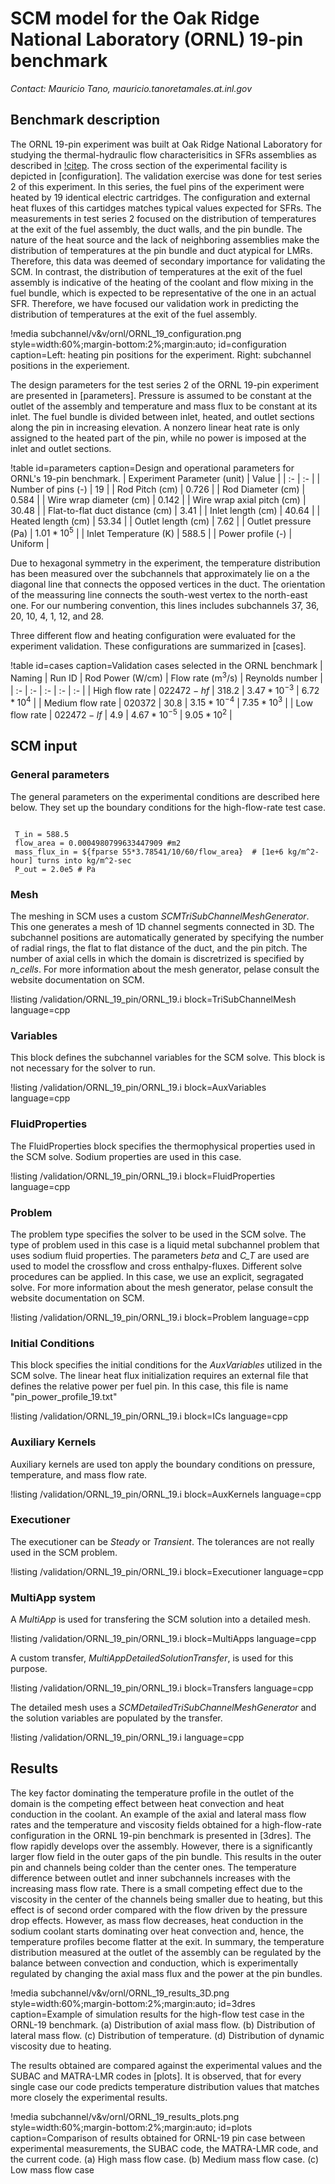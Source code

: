 # SCM model for the Oak Ridge National Laboratory (ORNL) 19-pin benchmark

*Contact: Mauricio Tano, mauricio.tanoretamales.at.inl.gov*

## Benchmark description

The ORNL 19-pin experiment was built at Oak Ridge National Laboratory for studying the thermal-hydraulic flow characterisitics in SFRs assemblies as described in [!citep](fontana74).
The cross section of the experimental facility is depicted in [configuration].
The validation exercise was done for test series 2 of this experiment.
In this series, the fuel pins of the experiment were heated by 19 identical electric cartridges.
The configuration and external heat fluxes of this cartidges matches typical values expected for SFRs.
The measurements in test series 2 focused on the distribution of temperatures at the exit of the fuel assembly, the duct walls, and the pin bundle.
The nature of the heat source and the lack of neighboring assemblies make the distribution of temperatures at the pin bundle and duct atypical for LMRs.
Therefore, this data was deemed of secondary importance for validating the SCM.
In contrast, the distribution of temperatures at the exit of the fuel assembly is indicative of the heating of the coolant and flow mixing in the fuel bundle, which is expected to be representative of the one in an actual SFR.
Therefore, we have focused our validation work in predicting the distribution of temperatures at the exit of the fuel assembly.

!media subchannel/v&v/ornl/ORNL_19_configuration.png
       style=width:60%;margin-bottom:2%;margin:auto;
       id=configuration
       caption=Left: heating pin positions for the experiment. Right: subchannel positions in the experiement.

The design parameters for the test series 2 of the ORNL 19-pin experiment are presented in [parameters].
Pressure is assumed to be constant at the outlet of the assembly and temperature and mass flux to be constant at its inlet.
The fuel bundle is divided between inlet, heated, and outlet sections along the pin in increasing elevation.
A nonzero linear heat rate is only assigned to the heated part of the pin, while no power is imposed at the inlet and outlet sections.

!table id=parameters caption=Design and operational parameters for ORNL's 19-pin benchmark.
| Experiment Parameter (unit) | Value  |
| :- | :- |
| Number of pins (-) | $19$ |
| Rod Pitch (cm) | $0.726$ |
| Rod Diameter (cm) | $0.584$ |
| Wire wrap diameter (cm) | $0.142$ |
| Wire wrap axial pitch (cm) | $30.48$ |
| Flat-to-flat duct distance (cm) | $3.41$ |
| Inlet length (cm) | $40.64$ |
| Heated length (cm) | $53.34$ |
| Outlet length (cm) | $7.62$ |
| Outlet pressure (Pa) | $1.01 * 10^5$ |
| Inlet Temperature (K) | $588.5$ |
| Power profile (-) | Uniform |

Due to hexagonal symmetry in the experiment, the temperature distribution has been measured over the subchannels that approximately lie on a the diagonal line that connects the opposed vertices in the duct.
The orientation of the meassuring line connects the south-west vertex to the north-east one.
For our numbering convention, this lines includes subchannels 37, 36, 20, 10, 4, 1, 12, and 28.

Three different flow and heating configuration were evaluated for the experiment validation.
These configurations are summarized in [cases].

!table id=cases caption=Validation cases selected in the ORNL benchmark
| Naming | Run ID | Rod Power (W/cm) | Flow rate (m$^3$/s) | Reynolds number |
| :- | :- | :- | :- | :- |
| High flow rate | $022472-hf$ | $318.2$ | $3.47*10^{-3}$ | $6.72*10^4$ |
| Medium flow rate | $020372$ | $30.8$ | $3.15*10^{-4}$ | $7.35*10^3$ |
| Low flow rate | $022472-lf$ | $4.9$  | $4.67*10^{-5}$ | $9.05*10^2$ |

## SCM input

### General parameters

The general parameters on the experimental conditions are described here below.
They set up the boundary conditions for the high-flow-rate test case.

```language=bash

 T_in = 588.5
 flow_area = 0.0004980799633447909 #m2
 mass_flux_in = ${fparse 55*3.78541/10/60/flow_area}  # [1e+6 kg/m^2-hour] turns into kg/m^2-sec
 P_out = 2.0e5 # Pa

```

### Mesh

The meshing in SCM uses a custom *SCMTriSubChannelMeshGenerator*.
This one generates a mesh of 1D channel segments connected in 3D.
The subchannel positions are automatically generated by specifying the number of radial rings, the flat to flat distance of the duct, and the pin pitch.
The number of axial cells in which the domain is discretrized is specified by *n_cells*.
For more information about the mesh generator, pelase consult the website documentation on SCM.

!listing /validation/ORNL_19_pin/ORNL_19.i block=TriSubChannelMesh language=cpp

### Variables

This block defines the subchannel variables for the SCM solve. This block is not necessary for the solver to run.

!listing /validation/ORNL_19_pin/ORNL_19.i block=AuxVariables language=cpp

### FluidProperties

The FluidProperties block specifies the thermophysical properties used in the SCM solve.
Sodium properties are used in this case.

!listing /validation/ORNL_19_pin/ORNL_19.i block=FluidProperties language=cpp

### Problem

The problem type specifies the solver to be used in the SCM solve.
The type of problem used in this case is a liquid metal subchannel problem that uses sodium fluid properties.
The parameters *beta* and *C_T* are used are used to model the crossflow and cross enthalpy-fluxes.
Different solve procedures can be applied.
In this case, we use an explicit, segragated solve.
For more information about the mesh generator, pelase consult the website documentation on SCM.

!listing /validation/ORNL_19_pin/ORNL_19.i block=Problem language=cpp

### Initial Conditions

This block specifies the initial conditions for the *AuxVariables* utilized in the SCM solve.
The linear heat flux initialization requires an external file that defines the relative power per fuel pin.
In this case, this file is name "pin_power_profile_19.txt"

!listing /validation/ORNL_19_pin/ORNL_19.i block=ICs language=cpp

### Auxiliary Kernels

Auxiliary kernels are used ton apply the boundary conditions on pressure, temperature, and mass flow rate.

!listing /validation/ORNL_19_pin/ORNL_19.i block=AuxKernels language=cpp

### Executioner

The executioner can be *Steady* or *Transient*.
The tolerances are not really used in the SCM problem.

!listing /validation/ORNL_19_pin/ORNL_19.i block=Executioner language=cpp

### MultiApp system

A *MultiApp* is used for transfering the SCM solution into a detailed mesh.

!listing /validation/ORNL_19_pin/ORNL_19.i block=MultiApps language=cpp

A custom transfer, *MultiAppDetailedSolutionTransfer*, is used for this purpose.

!listing /validation/ORNL_19_pin/ORNL_19.i block=Transfers language=cpp

The detailed mesh uses a *SCMDetailedTriSubChannelMeshGenerator* and the solution variables are populated by the transfer.

!listing /validation/ORNL_19_pin/ORNL_19.i language=cpp

## Results

The key factor dominating the temperature profile in the outlet of the domain is the competing effect between heat convection and heat conduction in the coolant.
An example of the axial and lateral mass flow rates and the temperature and viscosity fields obtained for a high-flow-rate configuration in the ORNL 19-pin benchmark is presented in [3dres].
The flow rapidly develops over the assembly.
However, there is a significantly larger flow field in the outer gaps of the pin bundle.
This results in the outer pin and channels being colder than the center ones.
The temperature difference between outlet and inner subchannels increases with the increasing mass flow rate.
There is a small competing effect due to the viscosity in the center of the channels being smaller due to heating, but this effect is of second order compared with the flow driven by the pressure drop effects.
However, as mass flow decreases, heat conduction in the sodium coolant starts dominating over heat convection and, hence, the temperature profiles become flatter at the exit.
In summary, the temperature distribution measured at the outlet of the assembly can be regulated by the balance between convection and conduction, which is experimentally regulated by changing the axial mass flux and the power at the pin bundles.

!media subchannel/v&v/ornl/ORNL_19_results_3D.png
       style=width:60%;margin-bottom:2%;margin:auto;
       id=3dres
       caption=Example of simulation results for the high-flow test case in the ORNL-19 benchmark. (a) Distribution of axial mass flow. (b) Distribution of lateral mass flow. (c) Distribution of temperature. (d) Distribution of dynamic viscosity due to heating.

The results obtained are compared against the experimental values and the SUBAC and MATRA-LMR codes in [plots].
It is observed, that for every single case our code predicts temperature distribution values that matches more closely the experimental results.

!media subchannel/v&v/ornl/ORNL_19_results_plots.png
       style=width:60%;margin-bottom:2%;margin:auto;
       id=plots
       caption=Comparison of results obtained for ORNL-19 pin case between experimental measurements, the SUBAC code, the MATRA-LMR code, and the current code. (a) High mass flow case. (b) Medium mass flow case. (c) Low mass flow case
